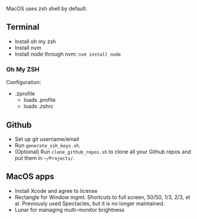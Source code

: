 
MacOS uses zsh shell by default.

## Terminal
- Install oh my zsh
- Install nvm
- Install node through nvm: `nvm install node`

### Oh My ZSH

Configuration:

- .zprofile
  - loads .profile
  - loads .zshrc

## Github
- Set up git username/email
- Run `generate_ssh_keys.sh`.
- (Optional) Run `clone_github_repos.sh` to clone all your Github repos and put them in `~/Projects/`.

## MacOS apps
- Install Xcode and agree to license
- Rectangle for Window mgmt. Shortcuts to full screen, 50/50, 1/3, 2/3, et al. Previously used Spectacles, but it is no longer maintained.
- Lunar for managing multi-monitor brightness
